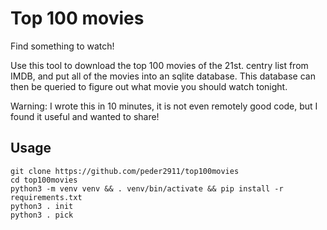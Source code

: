 
# Top 100 movies

Find something to watch!

Use this tool to download the top 100 movies of the 21st. centry list from IMDB, and put all of the movies into an sqlite database. This database can then be queried to figure out what movie you should watch tonight.

Warning: I wrote this in 10 minutes, it is not even remotely good code, but I found it useful and wanted to share!

## Usage

```
git clone https://github.com/peder2911/top100movies
cd top100movies
python3 -m venv venv && . venv/bin/activate && pip install -r requirements.txt
python3 . init
python3 . pick 
```
